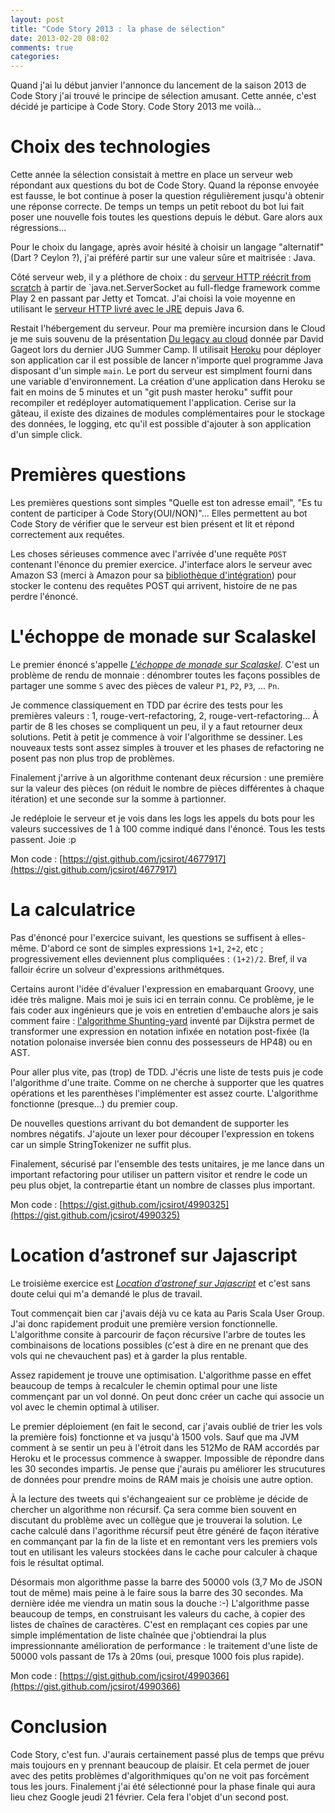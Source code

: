 ```yaml
---
layout: post
title: "Code Story 2013 : la phase de sélection"
date: 2013-02-20 08:02
comments: true
categories:
---
```


Quand j'ai lu début janvier l'annonce du lancement de la saison 2013 de Code Story j'ai trouvé le principe de sélection amusant. Cette année, c'est décidé je participe à Code Story. Code Story 2013 me voilà...

<!-- more -->

Choix des technologies
======================

Cette année la sélection consistait à mettre en place un serveur web répondant aux questions du bot de Code Story. Quand la réponse envoyée est fausse, le bot continue à poser la question régulièrement jusqu'à obtenir une réponse correcte. De temps un temps un petit reboot du bot lui fait poser une nouvelle fois toutes les questions depuis le début. Gare alors aux régressions...

Pour le choix du langage, après avoir hésité à choisir un langage "alternatif" (Dart ? Ceylon ?), j'ai préféré partir sur une valeur sûre et maitrisée : Java.

Côté serveur web, il y a pléthore de choix : du [serveur HTTP réécrit from scratch](https://github.com/jnizet/CodeStory2013) à partir de `java.net.ServerSocket au full-fledge framework comme Play 2 en passant par Jetty et Tomcat. J'ai choisi la voie moyenne en utilisant le [serveur HTTP livré avec le JRE](http://docs.oracle.com/javase/6/docs/jre/api/net/httpserver/spec/index.html?com/sun/net/httpserver/package-summary.html) depuis Java 6.

Restait l'hébergement du serveur. Pour ma première incursion dans le Cloud je me suis souvenu de la présentation [Du legacy au cloud](http://blog-rd.ideotechnologies.com/?p=2943) donnée par David Gageot lors du dernier JUG Summer Camp. Il utilisait [Heroku](http://www.heroku.com/) pour déployer son application car il est possible de lancer n'importe quel programme Java disposant d'un simple `main`. Le port du serveur est simplment fourni dans une variable d'environnement. La création d'une application dans Heroku se fait en moins de 5 minutes et un "git push master heroku" suffit pour recompiler et redéployer automatiquement l'application. Cerise sur la gâteau, il existe des dizaines de modules complémentaires pour le stockage des données, le logging, etc qu'il est possible d'ajouter à son application d'un simple click.

Premières questions
===================

Les premières questions sont simples "Quelle est ton adresse email", "Es tu content de participer à Code Story(OUI/NON)"... Elles permettent au bot Code Story de vérifier que le serveur est bien présent et lit et répond correctement aux requêtes.

Les choses sérieuses commence avec l'arrivée d'une requête `POST` contenant l'énonce du premier exercice. J'interface alors le serveur avec Amazon S3 (merci à Amazon pour sa [bibliothèque d'intégration](http://aws.amazon.com/fr/sdkforjava/)) pour stocker le contenu des requêtes POST qui arrivent, histoire de ne pas perdre l'énoncé.


L'échoppe de monade sur Scalaskel
=================================

Le premier énoncé s'appelle _[L'échoppe de monade sur Scalaskel](http://code-story.net/2013/01/22/scalaskel.html)_. C'est un problème de rendu de monnaie : dénombrer toutes les façons possibles de partager une somme `S` avec des pièces de valeur `P1`, `P2`, `P3`, ... `Pn`.

Je commence classiquement en TDD par écrire des tests pour les premières valeurs : 1, rouge-vert-refactoring, 2, rouge-vert-refactoring... À partir de 8 les choses se compliquent un peu, il y a faut retourner deux solutions. Petit à petit je commence à voir l'algorithme se dessiner. Les nouveaux tests sont assez simples à trouver et les phases de refactoring ne posent pas non plus trop de problèmes.

Finalement j'arrive à un algorithme contenant deux récursion : une première sur la valeur des pièces (on réduit le nombre de pièces différentes à chaque itération) et une seconde sur la somme à partionner.

Je redéploie le serveur et je vois dans les logs les appels du bots pour les valeurs successives de 1 à 100 comme indiqué dans l'énoncé. Tous les tests passent. Joie :p

Mon code : [https://gist.github.com/jcsirot/4677917](https://gist.github.com/jcsirot/4677917)

La calculatrice
===============

Pas d'énoncé pour l'exercice suivant, les questions se suffisent à elles-même. D'abord ce sont de simples expressions `1+1`, `2+2`, etc ; progressivement elles deviennent plus compliquées : `(1+2)/2`. Bref, il va falloir écrire un solveur d'expressions arithmétques.

Certains auront l'idée d'évaluer l'expression en emabarquant Groovy, une idée très maligne. Mais moi je suis ici en terrain connu. Ce problème, je le fais coder aux ingénieurs que je vois en entretien d'embauche alors je sais comment faire : [l'algorithme Shunting-yard](http://en.wikipedia.org/wiki/Shunting-yard_algorithm) inventé par Dijkstra permet de transformer une expression en notation infixée en notation post-fixée (la notation polonaise inversée bien connu des possesseurs de HP48) ou en AST.

Pour aller plus vite, pas (trop) de TDD. J'écris une liste de tests puis je code l'algorithme d'une traite. Comme on ne cherche à supporter que les quatres opérations et les parenthèses l'implémenter est assez courte. L'algorithme fonctionne (presque...) du premier coup.

De nouvelles questions arrivant du bot demandent de supporter les nombres négatifs. J'ajoute un lexer pour découper l'expression en tokens car un simple StringTokenizer ne suffit plus.

Finalement, sécurisé par l'ensemble des tests unitaires, je me lance dans un important refactoring pour utiliser un pattern visitor et rendre le code un peu plus objet, la contrepartie étant un nombre de classes plus important.

Mon code : [https://gist.github.com/jcsirot/4990325](https://gist.github.com/jcsirot/4990325)

Location d’astronef sur Jajascript
==================================

Le troisième exercice est _[Location d’astronef sur Jajascript](http://code-story.net/2013/02/02/jajascript.html)_ et c'est sans doute celui qui m'a demandé le plus de travail.

Tout commençait bien car j'avais déjà vu ce kata au Paris Scala User Group. J'ai donc rapidement produit une première version fonctionnelle. L'algorithme consite à parcourir de façon récursive l'arbre de toutes les combinaisons de locations possibles (c'est à dire en ne prenant que des vols qui ne chevauchent pas) et à garder la plus rentable.

Assez rapidement je trouve une optimisation. L'algorithme passe en effet beaucoup de temps à recalculer le chemin optimal pour une liste commençant par un vol donné. On peut donc créer un cache qui associe un vol avec le chemin optimal à utiliser.

Le premier déploiement (en fait le second, car j'avais oublié de trier les vols la première fois) fonctionne et va jusqu'à 1500 vols. Sauf que ma JVM comment à se sentir un peu à l'étroit dans les 512Mo de RAM accordés par Heroku et le processus commence à swapper. Impossible de répondre dans les 30 secondes impartis. Je pense que j'aurais pu améliorer les strucutures de données pour prendre moins de RAM mais je choisis une autre option.

À la lecture des tweets qui s'échangeaient sur ce problème je décide de chercher un algorithme non récursif. Ça sera comme bien souvent en discutant du problème avec un collègue que je trouverai la solution. Le cache calculé dans l'agorithme récursif peut être généré de façon itérative en commançant par la fin de la liste et en remontant vers les premiers vols tout en utilisant les valeurs stockées dans le cache pour calculer à chaque fois le résultat optimal.

Désormais mon algorithme passe la barre des 50000 vols (3,7 Mo de JSON tout de même) mais peine à le faire sous la barre des 30 secondes. Ma dernière idée me viendra un matin sous la douche :-) L'algorithme passe beaucoup de temps, en construisant les valeurs du cache, à copier des listes de chaînes de caractères. C'est en remplaçant ces copies par une simple implémentation de liste chaînée que j'obtiendrai la plus impressionnante amélioration de performance : le traitement d'une liste de 50000 vols passant de 17s à 20ms (oui, presque 1000 fois plus rapide).

Mon code : [https://gist.github.com/jcsirot/4990366](https://gist.github.com/jcsirot/4990366)

Conclusion
==========

Code Story, c'est fun. J'aurais certainement passé plus de temps que prévu mais toujours en y prennant beaucoup de plaisir. Et cela permet de jouer avec des petits problèmes d'algorithmiques qu'on ne voit pas forcément tous les jours. Finalement j'ai été sélectionné pour la phase finale qui aura lieu chez Google jeudi 21 février. Cela fera l'objet d'un second post.
